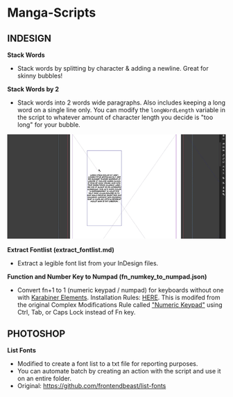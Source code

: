 # Manga-Scripts

## INDESIGN
**Stack Words**
* Stack words by splitting by <space> character & adding a newline. Great for skinny bubbles!

**Stack Words by 2**
* Stack words into 2 words wide paragraphs. Also includes keeping a long word on a single line only. You can modify the `longWordLength` variable in the script to whatever amount of character length you decide is "too long" for your bubble.

![alt text](https://github.com/kpossibles/Manga-Scripts/blob/master/images/StackWordsBy2.gif "Stack Words by 2 script in action on InDesign")

**Extract Fontlist (extract_fontlist.md)**
* Extract a legible font list from your InDesign files.

**Function and Number Key to Numpad (fn_numkey_to_numpad.json)**
* Convert fn+1 to 1 (numeric keypad / numpad) for keyboards without one with [Karabiner Elements](https://pqrs.org/osx/karabiner/). Installation Rules: [HERE](https://github.com/pqrs-org/KE-complex_modifications#testing-your-own-rules). This is modifed from the original Complex Modifications Rule called ["Numeric Keypad"](https://pqrs.org/osx/karabiner/complex_modifications/) using Ctrl, Tab, or Caps Lock instead of Fn key.


## PHOTOSHOP
**List Fonts**
* Modified to create a font list to a txt file for reporting purposes.
* You can automate batch by creating an action with the script and use it on an entire folder.
* Original: https://github.com/frontendbeast/list-fonts
